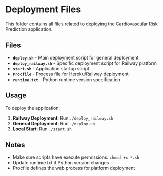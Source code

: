 # Deployment Files

This folder contains all files related to deploying the Cardiovascular Risk Prediction application.

## Files

- **`deploy.sh`** - Main deployment script for general deployment
- **`deploy_railway.sh`** - Specific deployment script for Railway platform
- **`start.sh`** - Application startup script
- **`Procfile`** - Process file for Heroku/Railway deployment
- **`runtime.txt`** - Python runtime version specification

## Usage

To deploy the application:

1. **Railway Deployment**: Run `./deploy_railway.sh`
2. **General Deployment**: Run `./deploy.sh`
3. **Local Start**: Run `./start.sh`

## Notes

- Make sure scripts have execute permissions: `chmod +x *.sh`
- Update runtime.txt if Python version changes
- Procfile defines the web process for platform deployment
